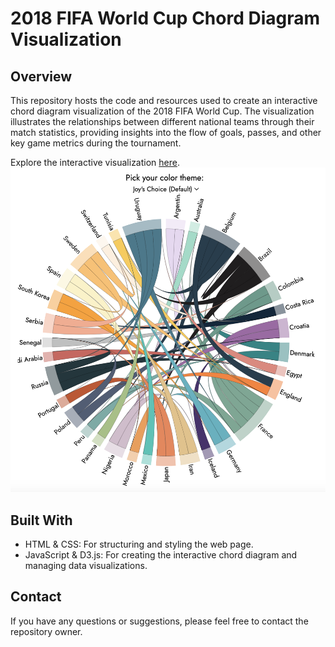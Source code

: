 # 2018 FIFA World Cup Chord Diagram Visualization

## Overview

This repository hosts the code and resources used to create an interactive chord diagram visualization of the 2018 FIFA World Cup. The visualization illustrates the relationships between different national teams through their match statistics, providing insights into the flow of goals, passes, and other key game metrics during the tournament.

Explore the interactive visualization [here](https://asahahaha.github.io/2018FIFAInChordDiagram/).
![Description of the image](preview.png)

## Built With

- HTML & CSS: For structuring and styling the web page.
- JavaScript & D3.js: For creating the interactive chord diagram and managing data visualizations.

## Contact

If you have any questions or suggestions, please feel free to contact the repository owner.

